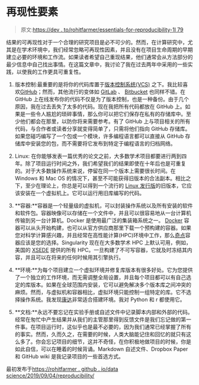 # 再现性要素

> 原文:[https://dev . to/rohitfarmer/essentials-for-reproducibility-1l 79](https://dev.to/rohitfarmer/essentials-for-reproducibility-1l79)

结果的可再现性对于一个合理的研究项目是必不可少的。然而，在计算研究中，尤其是在学术环境中，我们经常忽略可再现性因素，并且没有在项目生命周期的早期建立必要的环境和工作流。如果读者希望自己重现结果，他们通常会从方法部分的最少信息中自己找出事情。在这篇文章中，我讨论了我在过去两年中采用的一些实践，以使我的工作更具可重复性。

1.  版本控制:最重要的是将你的代码库置于[版本控制系统(VCS)](https://git-scm.com/book/en/v2/Getting-Started-About-Version-Control) 之下。我比较喜欢[GitHub](https://github.com)；然而，其他流行的变体如 [GitLab](https://about.gitlab.com) 、 [Bitbucket](https://bitbucket.org) 也同样不错。在 GitHub 上在线发布你的代码不仅是为了版本控制，也是一种备份。由于几个原因，我在过去丢失了太多的代码。现在我把所有代码都放在 GitHub 上。如果是一些令人尴尬的琐碎事情，那么你可以把它们保存在私有的存储库中。至少他们都会在那里，以防你将来需要参考。有了 GitHub 上与项目相关的所有代码，与合作者或读者分享就变得简单了，只需将他们指向 GitHub 存储库。如果您碰巧编写了一个包或一个模块，许多编程语言都可以直接从 GitHub 存储库中安装您的包，而不需要将它发布到特定于编程语言的归档网络。

2.  Linux: 在你能够发表一篇优秀的论文之前，大多数学术项目都要进行两到四年。除了项目运行时间之外，我们希望我们的结果即使在十年后也是可重复的。对于大多数操作系统来说，停留在同一个版本上需要很长时间。在 Windows 和 Mac OS 的情况下，甚至不可能获得旧版本的合法副本。相比之下，至少在理论上，你总是可以得到一个流行的 [Linux 发行版](https://distrowatch.com)的旧版本，它应该安装在一个虚拟机上。它可以运行用旧库编写的代码。

3.  **容器:**容器是一个轻量级的虚拟机，可以封装操作系统以及所有安装的软件和软件包。容器映像可以存储在一个文件中，并且可以很容易地从一台计算机传输到另一台计算机。Docker 是使用最广泛的集装箱系统之一。 [Docker](https://www.docker.com) 容器可以从头开始构建，也可以从官方供应商那里下载一个预构建的容器。如果您对科学计算感兴趣，并且经常在高性能计算(HPC)环境中工作，那么[奇点](https://sylabs.io/singularity/)容器应该是您的选择。Singularity 现在在大多数学术 HPC 上默认可用，例如，美国的 [XSEDE](https://www.xsede.org) 提供的所有 HPC。一旦构建了不可写容器，它就及时冻结其内容，并且可以在将来的任何时候用其引擎执行。

4.  **环境:**为每个项目建立一个虚拟环境并修复库版本有很多好处。它为您提供了一个独立的工作环境，而无需调整全局设置，并且每个项目都可以有自己选定的库版本。如果在全球范围内安装，它可以避免解决多个版本库之间冲突的麻烦。然而，与虚拟机和容器相比，虚拟环境只能控制一组特定的库。它不选择操作系统。我发现[康达](https://docs.conda.io/en/latest/)非常适合搭建环境。我对 Python 和 r 都使用它。

5.  **文档:**永远不要忘记在实验手册或自述文件中记录脚本内部和外部的代码。经常在匆忙中产生结果并从我们的主管那里得到反馈文件是我们忘记做的第一件事。在项目运行时，这似乎也是最不必要的，因为我们通常已经掌握了所有的事实。然而，久而久之，在需要的时候，人类大脑能记住和回忆的就只有这么多了。你会忘记项目的细节，这并不奇怪，在你积极地做项目的时候，你是如此自信，可以在睡着的时候背诵。Markdown 自述文件、Dropbox Paper 和 GitHub wiki 是我记录项目的一些首选方式。

最初发布于[https://rohitfarmer . github . io/data science/2019/09/04/reproducibility/](https://rohitfarmer.github.io/datascience/2019/09/04/reproducibility/)